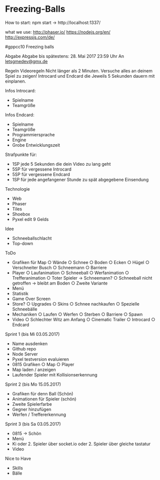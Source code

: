 # Freezing-Balls

How to start:
npm start
-> http://localhost:1337/

what we use:
http://phaser.io/
https://nodejs.org/en/
http://expressjs.com/de/


#gppcc10
Freezing balls

Abgabe
Abgabe bis spätestens: 28. Mai 2017 23:59 Uhr
An letsgmedev@gmx.de

Regeln
Videoregeln
Nicht länger als 2 Minuten.
Versuche alles an deinem Spiel zu zeigen!
Introcard und Endcard die Jeweils 5 Sekunden dauern mit einplanen.

Infos Introcard:
- Spielname
- Teamgröße

Infos Endcard:
- Spielname
- Teamgröße
- Programmiersprache
- Engine
- Grobe Entwicklungszeit

Strafpunkte für:
- 1SP jede 5 Sekunden die dein Video zu lang geht
- 5SP für vergessene Introcard
- 5SP für vergessene Endcard
- 1SP für jede angefangener Stunde zu spät abgegebene Einsendung

Technologie
- Web
- Phaser
- Tiles
- Shoebox
- Pyxel edit 9 Gelds

Idee
- Schneeballschlacht
- Top-down

ToDo
- Grafiken für Map
○ Wände
○ Schnee
○ Boden
○ Ecken
○ Hügel
○ Verschneiter Busch
○ Schneemann
○ Barriere
- Player
○ Laufanimation
○ Schneeball
○ Werfanimation
○ Trefferanimation
○ Toter Spieler -> Schneemann?
○ Schneeball nicht getroffen -> bleibt am Boden
○ Zweite Variante
- Menü
- Statistik
- Game Over Screen
- Store?
○ Upgrades
○ Skins
○ Schnee nachkaufen
○ Spezielle Schneebälle
- Mechaniken
○ Laufen
○ Werfen
○ Sterben
○ Barriere
○ Spawn
- Video
○ Schlechter Witz am Anfang
○ Cinematic Trailer
○ Introcard
○ Endcard


Sprint 1 (bis Mi 03.05.2017)
- Name ausdenken
- Github repo
- Node Server
- Pyxel testversion evaluieren
- 0815 Grafiken
○ Map
○ Player
- Map laden / anzeigen
- Laufender Spieler mit Kollisionserkennung

Sprint 2 (bis Mo 15.05.2017)
- Grafiken für denn Ball (Schön)
- Animationen für Spieler (schön)
- Zweite Spielerfarbe
- Gegner hinzufügen
- Werfen / Treffererkennung

Sprint 3 (bis Sa 03.05.2017)
- 0815 -> Schön
- Menü
- Ki oder 2. Spieler über socket.io oder 2. Spieler über gleiche tastatur
- Video

Nice to Have
- Skills
- Bälle

